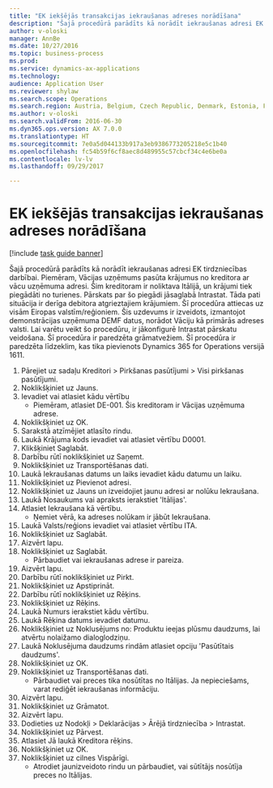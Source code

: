 ```yaml
--- 
title: "EK iekšējās transakcijas iekraušanas adreses norādīšana"
description: "Šajā procedūrā parādīts kā norādīt iekraušanas adresi EK tirdzniecības darbībai."
author: v-oloski
manager: AnnBe
ms.date: 10/27/2016
ms.topic: business-process
ms.prod: 
ms.service: dynamics-ax-applications
ms.technology: 
audience: Application User
ms.reviewer: shylaw
ms.search.scope: Operations
ms.search.region: Austria, Belgium, Czech Republic, Denmark, Estonia, Finland, France, Germany, Hungary, Ireland, Italy, Latvia, Lithuania, Netherlands, Poland, Spain, Sweden, United Kingdom
ms.author: v-oloski
ms.search.validFrom: 2016-06-30
ms.dyn365.ops.version: AX 7.0.0
ms.translationtype: HT
ms.sourcegitcommit: 7e0a5d044133b917a3eb9386773205218e5c1b40
ms.openlocfilehash: fc54b59f6cf8aec8d489955c57cbcf34c4e6be0a
ms.contentlocale: lv-lv
ms.lasthandoff: 09/29/2017

---
```

# <a name="specify-a-lading-address-for-an-intra-community-transaction"></a>EK iekšējās transakcijas iekraušanas adreses norādīšana

[!include [task guide banner](../../includes/task-guide-banner.md)]

Šajā procedūrā parādīts kā norādīt iekraušanas adresi EK tirdzniecības darbībai. Piemēram, Vācijas uzņēmums pasūta krājumus no kreditora ar vācu uzņēmuma adresi. Šim kreditoram ir noliktava Itālijā, un krājumi tiek piegādāti no turienes. Pārskats par šo piegādi jāsaglabā Intrastat. Tāda pati situācija ir derīga debitora atgrieztajiem krājumiem.
Šī procedūra attiecas uz visām Eiropas valstīm/reģioniem. Šis uzdevums ir izveidots, izmantojot demonstrācijas uzņēmuma DEMF datus, norādot Vāciju kā primārās adreses valsti. Lai varētu veikt šo procedūru, ir jākonfigurē Intrastat pārskatu veidošana. Šī procedūra ir paredzēta grāmatvežiem. Šī procedūra ir paredzēta līdzeklim, kas tika pievienots Dynamics 365 for Operations versijā 1611.

1. Pārejiet uz sadaļu Kreditori > Pirkšanas pasūtījumi > Visi pirkšanas pasūtījumi.
2. Noklikšķiniet uz Jauns.
3. Ievadiet vai atlasiet kādu vērtību
    * Piemēram, atlasiet DE-001. Šis kreditoram ir Vācijas uzņēmuma adrese.  
4. Noklikšķiniet uz OK.
5. Sarakstā atzīmējiet atlasīto rindu.
6. Laukā Krājuma kods ievadiet vai atlasiet vērtību D0001.
7. Klikšķiniet Saglabāt.
8. Darbību rūtī noklikšķiniet uz Saņemt.
9. Noklikšķiniet uz Transportēšanas dati.
10. Laukā Iekraušanas datums un laiks ievadiet kādu datumu un laiku.
11. Noklikšķiniet uz Pievienot adresi.
12. Noklikšķiniet uz Jauns un izveidojiet jaunu adresi ar nolūku Iekraušana.
13. Laukā Nosaukums vai apraksts ierakstiet 'Itālijas'.
14. Atlasiet Iekraušana kā vērtību.
    * Ņemiet vērā, ka adreses nolūkam ir jābūt Iekraušana.  
15. Laukā Valsts/reģions ievadiet vai atlasiet vērtību ITA.
16. Noklikšķiniet uz Saglabāt.
17. Aizvērt lapu.
18. Noklikšķiniet uz Saglabāt.
    * Pārbaudiet vai iekraušanas adrese ir pareiza.  
19. Aizvērt lapu.
20. Darbību rūtī noklikšķiniet uz Pirkt.
21. Noklikšķiniet uz Apstiprināt.
22. Darbību rūtī noklikšķiniet uz Rēķins.
23. Noklikšķiniet uz Rēķins.
24. Laukā Numurs ierakstiet kādu vērtību.
25. Laukā Rēķina datums ievadiet datumu.
26. Noklikšķiniet uz Noklusējums no: Produktu ieejas plūsmu daudzums, lai atvērtu nolaižamo dialoglodziņu.
27. Laukā Noklusējuma daudzums rindām atlasiet opciju 'Pasūtītais daudzums'.
28. Noklikšķiniet uz OK.
29. Noklikšķiniet uz Transportēšanas dati.
    * Pārbaudiet vai preces tika nosūtītas no Itālijas. Ja nepieciešams, varat rediģēt iekraušanas informāciju.  
30. Aizvērt lapu.
31. Noklikšķiniet uz Grāmatot.
32. Aizvērt lapu.
33. Dodieties uz Nodokļi > Deklarācijas > Ārējā tirdzniecība > Intrastat.
34. Noklikšķiniet uz Pārvest.
35. Atlasiet Jā laukā Kreditora rēķins.
36. Noklikšķiniet uz OK.
37. Noklikšķiniet uz cilnes Vispārīgi.
    * Atrodiet jaunizveidoto rindu un pārbaudiet, vai sūtītājs nosūtīja preces no Itālijas.  


